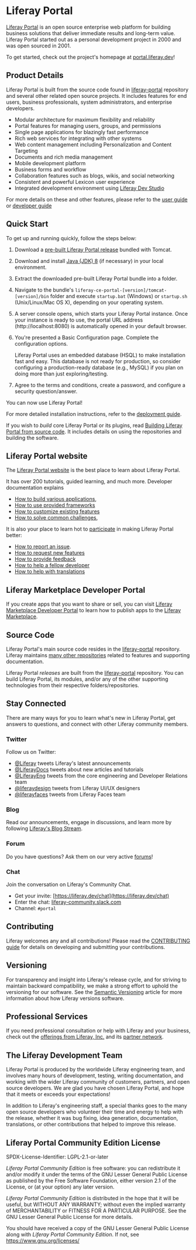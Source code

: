 # Liferay Portal

[Liferay Portal](https://portal.liferay.dev) is an
open source enterprise web platform for building business solutions that deliver
immediate results and long-term value. Liferay Portal started out as a personal
development project in 2000 and was open sourced in 2001.

To get started, check out the project's homepage at
[portal.liferay.dev](https://portal.liferay.dev)!

## Product Details

Liferay Portal is built from the source code found in
[liferay-portal](https://github.com/liferay/liferay-portal) repository
and several other related open source projects. It includes
features for end users, business professionals, system administrators, and
enterprise developers.

- Modular architecture for maximum flexibility and reliability
- Portal features for managing users, groups, and permissions
- Single page applications for blazingly fast performance
- Rich web services for integrating with other systems
- Web content management including Personalization and Content Targeting
- Documents and rich media management
- Mobile development platform
- Business forms and workflow
- Collaboration features such as blogs, wikis, and social networking
- Consistent and powerful Lexicon user experience
- Integrated development environment using
    [Liferay Dev Studio](https://liferay.dev/projects/ide)

For more details on these and other features, please refer to the
[user guide](https://portal.liferay.dev/docs/latest/user) or
[developer guide](https://portal.liferay.dev/docs/latest/dev)

## Quick Start

To get up and running quickly, follow the steps below:

1. Download a [pre-built Liferay Portal release](https://portal.liferay.dev/download)
    bundled with Tomcat.

2. Download and install
   [Java (JDK) 8](http://www.oracle.com/technetwork/java/javase/downloads/index.html)
   (if necessary) in your local environment.

3. Extract the downloaded pre-built Liferay Portal bundle into a folder.

4. Navigate to the bundle's `liferay-ce-portal-[version]/tomcat-[version]/bin`
   folder and execute `startup.bat` (Windows) or `startup.sh` (Unix/Linux/Mac OS
   X), depending on your operating system.

5. A server console opens, which starts your Liferay Portal instance. Once your
   instance is ready to use, the portal URL address (http://localhost:8080) is
   automatically opened in your default browser.

6. You're presented a Basic Configuration page. Complete the configuration
   options.

    Liferay Portal uses an embedded database (HSQL) to make installation fast
    and easy. This database is not ready for production, so consider configuring
    a production-ready database (e.g., MySQL) if you plan on doing more than
    just exploring/testing.

7. Agree to the terms and conditions, create a password, and configure a
   security question/answer.

You can now use Liferay Portal!

For more detailed installation instructions, refer to the
[deployment guide](https://portal.liferay.dev/docs/latest/deploy).

If you wish to *build* core Liferay Portal or its plugins, read
[Building Liferay Portal from source code](https://portal.liferay.dev/participate/fix-a-bug/building-liferay-source).
It includes details on using the repositories and building the software.

## Liferay Portal website

The [Liferay Portal website](https://portal.liferay.dev) is the best place
to learn about Liferay Portal.

It has over 200 tutorials, guided learning, and much more. Developer documentation
explains

- [How to build various applications](https://portal.liferay.dev/docs/latest/appdev),
- [How to use provided frameworks](https://portal.liferay.dev/docs/latest/frameworks)
- [How to customize existing features](https://portal.liferay.dev/docs/latest/customization)
- [How to solve common challenges](https://portal.liferay.dev/docs/latest/tutorials),

It is also your place to learn hot to [participate](https://portal.liferay.dev/participate)
in making Liferay Portal better:

- [How to report an issue](https://portal.liferay.dev/participate/feedback/report-issues).
- [How to request new features](https://portal.liferay.dev/participate/feedback/suggestions)
- [How to provide feedback](https://portal.liferay.dev/participate/continuous-feedback/overview)
- [How to help a fellow developer](https://portal.liferay.dev/participate/help-a-fellow-developer)
- [How to help with translations](https://portal.liferay.dev/participate/translate/overview)

## Liferay Marketplace Developer Portal

If you create apps that you want to share or sell, you can visit
[Liferay Marketplace Developer Portal](https://marketplace.liferay.dev/)
to learn how to publish apps to the [Liferay Marketplace](https://web.liferay.com/marketplace).

## Source Code

Liferay Portal's main source code resides in the
[liferay-portal](https://github.com/liferay/liferay-portal) repository. Liferay
maintains [many other repositories](https://github.com/liferay) related to
features and supporting documentation.

Liferay Portal *releases* are built from the
[liferay-portal](https://github.com/liferay/liferay-portal) repository. You can
build Liferay Portal, its modules, and/or any of the other supporting
technologies from their respective folders/repositories.

## Stay Connected

There are many ways for you to learn what's new in Liferay Portal, get answers to
questions, and connect with other Liferay community members.

### Twitter

Follow us on Twitter:

- [@Liferay](http://twitter.com/liferay) tweets Liferay's latest announcements
- [@LiferayDocs](http://twitter.com/liferaydocs) tweets about new articles and
  tutorials
- [@LiferayEng](http://twitter.com/liferayeng) tweets from the core
  engineering and Developer Relations team
- [@liferaydesign](https://twitter.com/liferaydesign) tweets from Liferay
  UI/UX designers
- [@liferayfaces](https://twitter.com/liferayfaces) tweets from Liferay Faces team

### Blog

Read our announcements, engage in discussions, and learn more by following
[Liferay's Blog Stream](https://liferay.dev/blogs).

### Forum

Do you have questions? Ask them on our very active
[forums](https://liferay.dev/forums)!

### Chat

Join the conversation on Liferay's Community Chat.

- Get your invite: [https://liferay.dev/chat](https://liferay.dev/chat)
- Enter the chat: [liferay-community.slack.com](https://liferay-community.slack.com)
- Channel: `#portal`

## Contributing

Liferay welcomes any and all contributions! Please read the
[CONTRIBUTING guide](CONTRIBUTING.markdown) for details on developing and
submitting your contributions.

## Versioning

For transparency and insight into Liferay's release cycle, and for striving to
maintain backward compatibility, we make a strong effort to uphold the
versioning for our software. See the
[Semantic Versioning](https://portal.liferay.dev/docs/latest/customization/-/knowledge_base/c/semantic-versioning)
article for more information about how Liferay versions software.

## Professional Services

If you need professional consultation or help with Liferay and your business,
check out the
[offerings from Liferay, Inc.](http://www.liferay.com/subscription-services) and
its [partner network](http://www.liferay.com/services/partners).

## The Liferay Development Team

Liferay Portal is produced by the worldwide Liferay engineering team, and
involves many hours of development, testing, writing documentation, and working
with the wider Liferay community of customers, partners, and open source
developers. We are glad you have chosen Liferay Portal, and hope that it meets
or exceeds your expectations!

In addition to Liferay's engineering staff, a special thanks goes to the many
open source developers who volunteer their time and energy to help with the
release, whether it was bug fixing, idea generation, documentation,
translations, or other contributions that helped to improve this release.

## Liferay Portal Community Edition License

SPDX-License-Identifier: LGPL-2.1-or-later

*Liferay Portal Community Edition* is free software: you can redistribute it and/or modify it under the terms of the GNU Lesser General Public License as published by the Free Software Foundation, either version 2.1 of the License, or (at your option) any later version.

*Liferay Portal Community Edition* is distributed in the hope that it will be useful, but WITHOUT ANY WARRANTY; without even the implied warranty of MERCHANTABILITY or FITNESS FOR A PARTICULAR PURPOSE.  See the GNU Lesser General Public License for more details.

You should have received a copy of the GNU Lesser General Public License along with *Liferay Portal Community Edition*. If not, see [<https://www.gnu.org/licenses/>](https://www.gnu.org/licenses/)